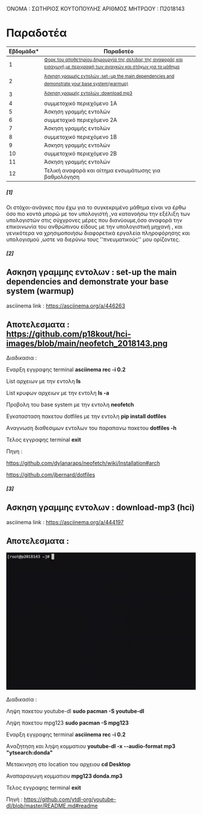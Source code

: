 ΌΝΟΜΑ : ΣΩΤΗΡΙΟΣ ΚΟΥΤΟΠΟΥΛΗΣ
ΑΡΙΘΜΟΣ ΜΗΤΡΩΟΥ : Π2018143

# Παραδοτέα

| Εβδομάδα* | Παραδοτέο |
| --- | --- |
| 1 | <sup><a href="#1"> Φορκ του αποθετηρίου,δημιουργία της σελίδας της αναφοράς και εισαγωγή με περιγραφή των αναγκών και στόχων για το μάθημα </a></sup> |
| 2 | <sup><a href="#2"> Άσκηση γραμμής εντολών :set-up the main dependencies and demonstrate your base system(warmup) </a></sup> |
| 3 | <sup><a href="#3"> Άσκηση γραμμής εντολών :download mp3 </a></sup> |
| 4 | συμμετοχικό περιεχόμενο 1A |
| 5 | Άσκηση γραμμής εντολών |
| 6 | συμμετοχικό περιεχόμενο 2A |
| 7 | Άσκηση γραμμής εντολών |
| 8 | συμμετοχικό περιεχόμενο 1B |
| 9 | Άσκηση γραμμής εντολών |
| 10 | συμμετοχικό περιεχόμενο 2B |
| 11 | Άσκηση γραμμής εντολών |
| 12 | Τελική αναφορά και αίτημα ενσωμάτωσης για βαθμολόγηση |

##### [1]    


Οι στόχοι-ανάγκες που έχω για το συγκεκριμένο μάθημα είναι να έρθω όσο πιο κοντά μπορώ με τον υπολογιστή ,να κατανοήσω την εξέλιξη των υπολογιστών στις σύχγρονες μέρες 
που διανύουμε,όσο αναφορά την επικοινωνία του ανθρώπινου είδους με την υπολογιστική μηχανή , και γενικότερα να χρησιμοποιήσω διαφορετικά εργαλεία πληροφόρησης και 
υπολογισμού ,ωστε να διερύνω τους ''πνευματικούς'' μου ορίζοντες.


##### [2]

## Ασκηση γραμμης εντολων : set-up the main dependencies and demonstrate your base system (warmup)

asciinema link : https://asciinema.org/a/446263 

## Aποτελεσματα : https://github.com/p18kout/hci-images/blob/main/neofetch_2018143.png

Διαδικασια :

Εναρξη εγγραφης terminal **asciinema rec -i 0.2**

List αρχειων με την εντολη **ls**

List κρυφων αρχειων με την εντολη **ls -a**

Προβολη του base system με την εντολη **neofetch**

Εγκατασταση πακετου dotfiles με την εντολη **pip install dotfiles**

Aναγνωση διαθεσιμων εντολων του παραπανω πακετου **dotfiles -h**

Τελος εγγραφης terminal **exit**

Πηγη :

https://github.com/dylanaraps/neofetch/wiki/Installation#arch

https://github.com/jbernard/dotfiles



##### [3]

## Ασκηση γραμμης εντολων : download-mp3 (hci)

asciinema link : https://asciinema.org/a/444197 

## Αποτελεσματα : 

![download-mp3](https://github.com/p18kout/hci-images/blob/main/2018143_download-mp3.gif)

Διαδικασία : 

Ληψη πακετου youtube-dl  **sudo pacman -S youtube-dl**

Ληψη πακετου mpg123 **sudo pacman -S mpg123**

Εναρξη εγγραφης terminal **asciinema rec -i 0.2**

Aναζητηση και ληψη κομματιου **youtube-dl -x --audio-format mp3 "ytsearch:donda"**

Μετακινηση στο location του αρχειου **cd Desktop**

Αναπαραγωγη κομματιου **mpg123 donda.mp3**

Τελος εγγραφης terminal **exit**

Πηγή : https://github.com/ytdl-org/youtube-dl/blob/master/README.md#readme



